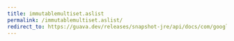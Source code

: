 ```yaml
---
title: immutablemultiset.aslist
permalink: /immutablemultiset.aslist/
redirect_to: https://guava.dev/releases/snapshot-jre/api/docs/com/google/common/collect/ImmutableMultiset.html#asList--
---
```

